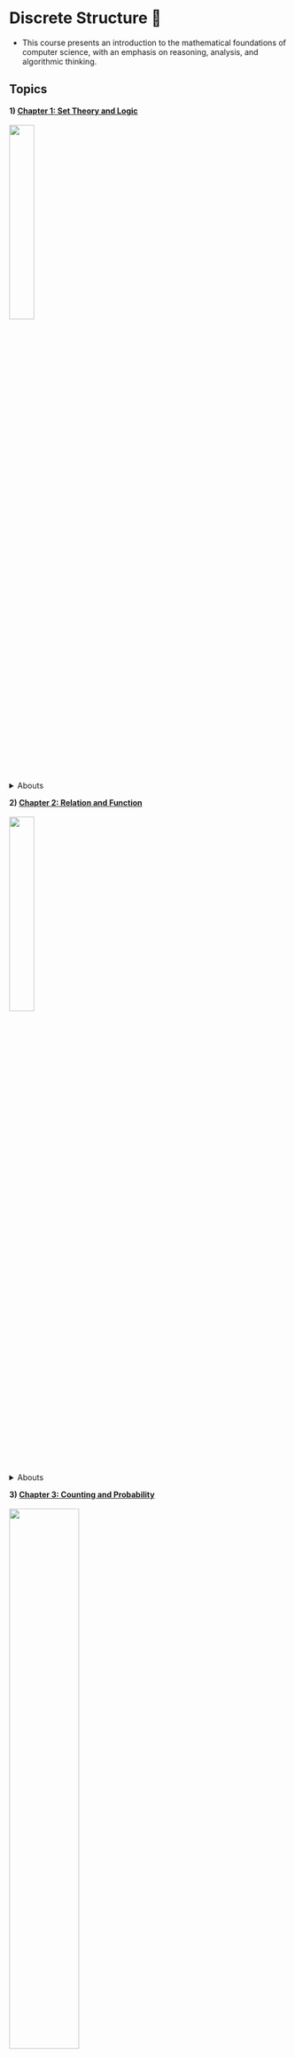 # Discrete Structure 🔢
- This course presents an introduction to the mathematical foundations of computer science, with an emphasis on reasoning, analysis, and algorithmic thinking.
## Topics

**1) <ins>Chapter 1: Set Theory and Logic**
\
\
<img src="https://m.media-amazon.com/images/W/MEDIAX_792452-T2/images/I/71TyXdqCYaL._AC_UF1000,1000_QL80_.jpg" width="30%" height="30%" >

<details>
    <summary>Abouts</summary>
     In this chapter, we have studied about sets and how to perform sets acrobatics with operations (union and intersection). Besides that, we also learn about logic and the uses of logic operators(and , or, conditional, biconditional),  quantifiers(all, some) and proof(direct proof, indirect proof, contradiction proof).
</details>



**2) <ins>Chapter 2: Relation and Function**
<br/> <br/>
<img src="https://www.mathwarehouse.com/algebra/relation/images2/arrow-chart-for-function-in-math_icon.webp" width="30%" height="30%" >

<details>
    <summary>Abouts</summary>
    Chapter 2 is basically same as relation and function in mathematics, but just deeper than we previously learned in secondary school. In topic of relation, we learned about types of relations and how to determine it. We also learned about recurrence relation, which similar to progression, but difference is instead focusing on the whole progression, we mainly focus on the relation of creating these sequence (also might related to previous terms). In topic of function, we have to determine whether it is function or not. If it is a function, what is the type of function (one-to-one/onto/both, which called bijective). We also learned about recursive function, which basically creating the recurrence relation in the form of coding ("while" function).
</details>




**3) <ins>Chapter 3: Counting and Probability**
<br/> <br/>
<img src="http://www.amathsdictionaryforkids.com/qr/cimages/CountingPrinciple.gif" width="50%" height="50%" >

<details>
    <summary>Abouts</summary>
     The topic of counting is mainly about permuatation and combination, which we had learned on Form 5 secondary school, and Basic Counting. Besides that, we also learned about Pigeonhole Principle and how to use it. While in probability topic, we learned about the basic probability and the use of Bayer's Theorem.
</details>




**4) <ins>Chapter 4: Graph Theory**
<br/> <br/>
<img src="https://media.geeksforgeeks.org/wp-content/uploads/SIMPLE-GRAPH.jpg" width="30%" height="30%" >

<details>
    <summary>Abouts</summary>
     In this graph theory topic, we learned about the verticles and nodes, and also trails, path, and circuits. Through the topic, we able to learn how to create a connective trails and paths for our circuit with the minimal materials and able to produce optimal outcomes.
</details>




**5) <ins>Chapter 5: Finite Automata**
<br/> <br/>
<img src="https://binaryterms.com/wp-content/uploads/2021/12/Deterministic-Finite-Automata.jpg" width="50%" height="50%" >

<details>
    <summary>Abouts</summary>
     In this chapter, we will learn about one of the computational modelling methods, which is finite state machine. The purpose of the chapter is to learn about the ways to to ensure the computer can perform the task after the tasks wrer carried out. Besides that, we also able to learn about one of two parts of finite state machice, which are machine without output, called Deterministic Finite Automata and the ways to carry it out.
</details>
